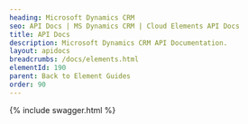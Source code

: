 ```yaml
---
heading: Microsoft Dynamics CRM
seo: API Docs | MS Dynamics CRM | Cloud Elements API Docs
title: API Docs
description: Microsoft Dynamics CRM API Documentation.
layout: apidocs
breadcrumbs: /docs/elements.html
elementId: 190
parent: Back to Element Guides
order: 90
---
```


{% include swagger.html %}
